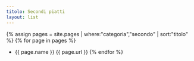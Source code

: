 ```yaml
---
titolo: Secondi piatti
layout: list
---
```


{% assign pages = site.pages | where:"categoria","secondo" | sort:"titolo" %}
{% for page in pages %}
- {{ page.name }} {{ page.url }}
{% endfor %}